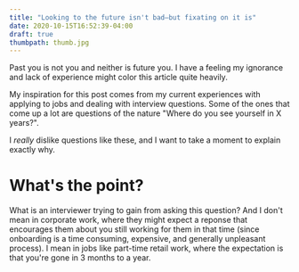```yaml
---
title: "Looking to the future isn't bad—but fixating on it is"
date: 2020-10-15T16:52:39-04:00
draft: true
thumbpath: thumb.jpg
---
```


Past you is not you and neither is future you.
I have a feeling my ignorance and lack of experience might color this article quite heavily.



My inspiration for this post comes from my current experiences with applying to jobs and dealing with interview questions. Some of the ones that come up a lot are questions of the nature "Where do you see yourself in X years?". 

I *really* dislike questions like these, and I want to take a moment to explain exactly why.

# What's the point?
What is an interviewer trying to gain from asking this question? And I don't mean in corporate work, where they might expect a reponse that encourages them about you still working for them in that time (since onboarding is a time consuming, expensive, and generally unpleasant process). I mean in jobs like part-time retail work, where the expectation is that you're gone in 3 months to a year. 